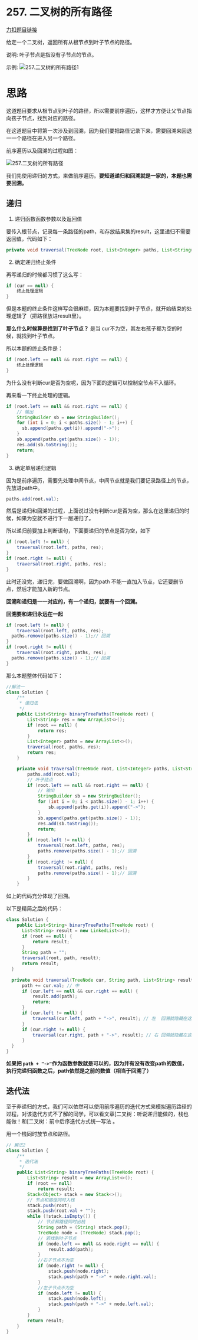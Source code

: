 # 257. 二叉树的所有路径

[力扣题目链接](https://leetcode-cn.com/problems/binary-tree-paths/)

给定一个二叉树，返回所有从根节点到叶子节点的路径。

说明: 叶子节点是指没有子节点的节点。

示例: ![257.二叉树的所有路径1](https://typora-gao-pic.oss-cn-beijing.aliyuncs.com/2021020415161576.png)

# 思路

这道题目要求从根节点到叶子的路径，所以需要前序遍历，这样才方便让父节点指向孩子节点，找到对应的路径。

在这道题目中将第一次涉及到回溯，因为我们要把路径记录下来，需要回溯来回退一一个路径在进入另一个路径。

前序遍历以及回溯的过程如图：

![257.二叉树的所有路径](https://typora-gao-pic.oss-cn-beijing.aliyuncs.com/20210204151702443.png)

我们先使用递归的方式，来做前序遍历。**要知道递归和回溯就是一家的，本题也需要回溯。**

## 递归

1. 递归函数函数参数以及返回值

要传入根节点，记录每一条路径的path，和存放结果集的result，这里递归不需要返回值，代码如下：

```java
private void traversal(TreeNode root, List<Integer> paths, List<String> res) {}
```

2. 确定递归终止条件

再写递归的时候都习惯了这么写：

```java
if (cur == null) {
    终止处理逻辑
}
```

但是本题的终止条件这样写会很麻烦，因为本题要找到叶子节点，就开始结束的处理逻辑了（把路径放进result里）。

**那么什么时候算是找到了叶子节点？** 是当 cur不为空，其左右孩子都为空的时候，就找到叶子节点。

所以本题的终止条件是：

```java
if (root.left == null && root.right == null) {
    终止处理逻辑
}
```

为什么没有判断cur是否为空呢，因为下面的逻辑可以控制空节点不入循环。

再来看一下终止处理的逻辑。

```java
if (root.left == null && root.right == null) {
    // 输出
    StringBuilder sb = new StringBuilder();
    for (int i = 0; i < paths.size() - 1; i++) {
      sb.append(paths.get(i)).append("->");
    }
    sb.append(paths.get(paths.size() - 1));
    res.add(sb.toString());
    return;
}
```

3. 确定单层递归逻辑

因为是前序遍历，需要先处理中间节点，中间节点就是我们要记录路径上的节点，先放进path中。

```java
paths.add(root.val);
```

然后是递归和回溯的过程，上面说过没有判断cur是否为空，那么在这里递归的时候，如果为空就不进行下一层递归了。

所以递归前要加上判断语句，下面要递归的节点是否为空，如下

```java
if (root.left != null) {
	traversal(root.left, paths, res);
}
if (root.right != null) {
	traversal(root.right, paths, res);
}
```

此时还没完，递归完，要做回溯啊，因为path 不能一直加入节点，它还要删节点，然后才能加入新的节点。

**回溯和递归是一一对应的，有一个递归，就要有一个回溯。**

**回溯要和递归永远在一起**

```java
if (root.left != null) {
	traversal(root.left, paths, res);
  paths.remove(paths.size() - 1);// 回溯
}
if (root.right != null) {
	traversal(root.right, paths, res);
  paths.remove(paths.size() - 1);// 回溯
}
```

那么本题整体代码如下：

```java
//解法一
class Solution {
    /**
     * 递归法
     */
    public List<String> binaryTreePaths(TreeNode root) {
        List<String> res = new ArrayList<>();
        if (root == null) {
            return res;
        }
        List<Integer> paths = new ArrayList<>();
        traversal(root, paths, res);
        return res;
    }

    private void traversal(TreeNode root, List<Integer> paths, List<String> res) {
        paths.add(root.val);
        // 叶子结点
        if (root.left == null && root.right == null) {
            // 输出
            StringBuilder sb = new StringBuilder();
            for (int i = 0; i < paths.size() - 1; i++) {
                sb.append(paths.get(i)).append("->");
            }
            sb.append(paths.get(paths.size() - 1));
            res.add(sb.toString());
            return;
        }
        if (root.left != null) {
            traversal(root.left, paths, res);
            paths.remove(paths.size() - 1);// 回溯
        }
        if (root.right != null) {
            traversal(root.right, paths, res);
            paths.remove(paths.size() - 1);// 回溯
        }
    }
```

如上的代码充分体现了回溯。

以下是精简之后的代码：

```java
class Solution {
    public List<String> binaryTreePaths(TreeNode root) {
      List<String> result = new LinkedList<>();
      if (root == null) {
          return result;
      }
      String path = "";
      traversal(root, path, result);
      return result;
  }
  
  private void traversal(TreeNode cur, String path, List<String> result) {
      path += cur.val; // 中
      if (cur.left == null && cur.right == null) {
          result.add(path);
          return;
      }
      if (cur.left != null) {
          traversal(cur.left, path + "->", result); // 左  回溯就隐藏在这里
      }
      if (cur.right != null) {
          traversal(cur.right, path + "->", result); // 右 回溯就隐藏在这里
      }
  }
}
```

**如果把 `path + "->"`作为函数参数就是可以的，因为并有没有改变path的数值，执行完递归函数之后，path依然是之前的数值（相当于回溯了）**

## 迭代法

至于非递归的方式，我们可以依然可以使用前序遍历的迭代方式来模拟遍历路径的过程，对该迭代方式不了解的同学，可以看文章[二叉树：听说递归能做的，栈也能做！和[二叉树：前中后序迭代方式统一写法 。

用一个栈同时放节点和路径。

```java
// 解法2
class Solution {
    /**
     * 迭代法
     */
    public List<String> binaryTreePaths(TreeNode root) {
        List<String> result = new ArrayList<>();
        if (root == null)
            return result;
        Stack<Object> stack = new Stack<>();
        // 节点和路径同时入栈
        stack.push(root);
        stack.push(root.val + "");
        while (!stack.isEmpty()) {
            // 节点和路径同时出栈
            String path = (String) stack.pop();
            TreeNode node = (TreeNode) stack.pop();
            // 若找到叶子节点
            if (node.left == null && node.right == null) {
                result.add(path);
            }
            //右子节点不为空
            if (node.right != null) {
                stack.push(node.right);
                stack.push(path + "->" + node.right.val);
            }
            //左子节点不为空
            if (node.left != null) {
                stack.push(node.left);
                stack.push(path + "->" + node.left.val);
            }
        }
        return result;
    }
}
```

